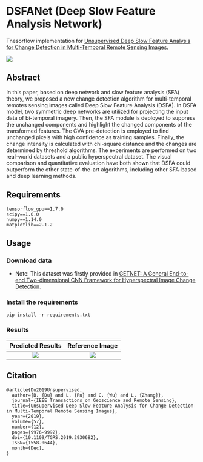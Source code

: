 # DSFANet (Deep Slow Feature Analysis Network)
Tnesorflow implementation for [Unsupervised Deep Slow Feature Analysis for Change Detection in Multi-Temporal Remote Sensing Images.](https://arxiv.org/abs/1812.00645)

<img src="./figures/dsfa.png">

## Abstract
In this paper, based on deep network and slow feature analysis (SFA) theory, we proposed a new change detection algorithm for multi-temporal remotes sensing images called Deep Slow Feature Analysis (DSFA). In DSFA model, two symmetric deep networks are utilized for projecting the input data of bi-temporal imagery. Then, the SFA module is deployed to suppress the unchanged components and highlight the changed components of the transformed features. The CVA pre-detection is employed to find unchanged pixels with high confidence as training samples. Finally, the change intensity is calculated with chi-square distance and the changes are determined by threshold algorithms. The experiments are performed on two real-world datasets and a public hyperspectral dataset. The visual comparison and quantitative evaluation have both shown that DSFA could outperform the other state-of-the-art algorithms, including other SFA-based and deep learning methods.


## Requirements

```
tensorflow_gpu==1.7.0
scipy==1.0.0
numpy==1.14.0
matplotlib==2.1.2
```

## Usage
### Download data
- Note: This dataset was firstly provided in [GETNET: A General End-to-end Two-dimensional CNN Framework for Hyperspectral Image Change Detection](https://arxiv.org/abs/1905.01662).

### Install the requirements
```
pip install -r requirements.txt
```

### Results
<center>

|  Predicted Results   | Reference Image  |
|  :----:  | :----:  |
| <img src="./results/change_map.png" >  | <img src="./results/change_ref.png"> |
</center>

## Citation
```
@article{Du2019Unsupervised,
  author={B. {Du} and L. {Ru} and C. {Wu} and L. {Zhang}},
  journal={IEEE Transactions on Geoscience and Remote Sensing},
  title={Unsupervised Deep Slow Feature Analysis for Change Detection in Multi-Temporal Remote Sensing Images},
  year={2019},
  volume={57},
  number={12},
  pages={9976-9992},
  doi={10.1109/TGRS.2019.2930682},
  ISSN={1558-0644},
  month={Dec},
}
```
